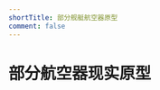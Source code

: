 ```yaml
---
shortTitle: 部分舰艇航空器原型
comment: false
---
```


# 部分航空器现实原型

<Catalog base='/zh/intl/mw/column/realitymw/' />